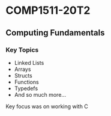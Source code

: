 # COMP1511-20T2

## Computing Fundamentals

### Key Topics
- Linked Lists
- Arrays
- Structs
- Functions
- Typedefs
- And so much more...

Key focus was on working with C
